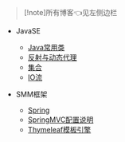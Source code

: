 > [!note]所有博客👈见左侧边栏

* JavaSE
  * [Java常用类](/Java/JavaEE/Java常用类)
  * [反射与动态代理](/Java/JavaEE/反射与动态代理)
  * [集合](/Java/JavaEE/集合)
  * [IO流](/Java/JavaEE/IO流 "IO流")
  
* SMM框架
  * [Spring](/Java/JavaEE/Spring "Spring")
  * [SpringMVC配置说明](/Java/JavaEE/SpringMVC配置说明)
  * [Thymeleaf模板引擎](/Java/JavaEE/Thymeleaf模板引擎)

